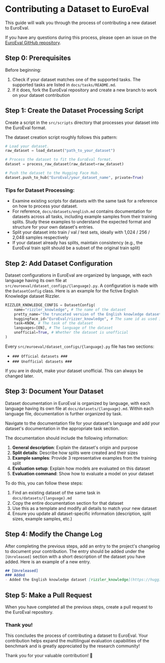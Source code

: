 # Contributing a Dataset to EuroEval

This guide will walk you through the process of contributing a new dataset to EuroEval.

If you have any questions during this process, please open an issue on the [EuroEval GitHub repository](https://github.com/EuroEval/EuroEval/issues).

## Step 0: Prerequisites

Before beginning:
1. Check if your dataset matches one of the supported tasks. The supported tasks are listed in `docs/tasks/README.md`.
2. If it does, fork the EuroEval repository and create a new branch to work on your dataset contribution


## Step 1: Create the Dataset Processing Script
Create a script in the `src/scripts` directory that processes your dataset into the EuroEval format.

The dataset creation script roughly follows this pattern:

```python
# Load your dataset.
raw_dataset = load_dataset("path_to_your_dataset")

# Process the dataset to fit the EuroEval format.
dataset = process_raw_dataset(raw_dataset=raw_dataset)

# Push the dataset to the Hugging Face Hub.
dataset.push_to_hub("EuroEval/your_dataset_name", private=True)
```

### Tips for Dataset Processing:
- Examine existing scripts for datasets with the same task for a reference on how to process your dataset.
- For reference, `docs/datasets/english.md` contains documentation for datasets across all tasks, including example samples from their training splits. Study these examples to understand the expected format and structure for your own dataset's entries.
- Split your dataset into train / val / test sets, ideally with 1,024 / 256 / 2,048 samples respectively
- If your dataset already has splits, maintain consistency (e.g., the EuroEval train split should be a subset of the original train split)

## Step 2: Add Dataset Configuration
Dataset configurations in EuroEval are organized by language, with each language having its own file at `src/euroeval/dataset_configs/{language}.py`. A configuration is made with the `DatasetConfig` class. Here is an example for the fictive English Knowledge dataset Rizzler.

```python
RIZZLER_KNOWLEDGE_CONFIG = DatasetConfig(
    name="rizzler_knowledge", # The name of the dataset
    pretty_name="the truncated version of the English knowledge dataset Rizzler", # The pretty name of the dataset used in logs.
    huggingface_id="EuroEval/rizzer_knowledge", # The same id as used in the dataset creation script
    task=KNOW, # The task of the dataset
    languages=[EN], # The language of the dataset
    unofficial=True, # Whether the dataset is unofficial
)
```
Every `src/euroeval/dataset_configs/{language}.py` file has two sections:
- `### Official datasets ###`
- `### Unofficial datasets ###`

If you are in doubt, make your dataset unofficial. This can always be changed later.

## Step 3: Document Your Dataset
Dataset documentation in EuroEval is organized by language, with each language having its own file at `docs/datasets/{language}.md`. Within each language file, documentation is further organized by task.

Navigate to the documentation file for your dataset's language and add your dataset's documentation in the appropriate task section.

The documentation should include the following information:

1. **General description**: Explain the dataset's origin and purpose
2. **Split details**: Describe how splits were created and their sizes
3. **Example samples**: Provide 3 representative examples from the training split
4. **Evaluation setup**: Explain how models are evaluated on this dataset
5. **Evaluation command**: Show how to evaluate a model on your dataset

To do this, you can follow these steps:
1. Find an existing dataset of the same task in `docs/datasets/{language}.md`
2. Copy the entire documentation section for that dataset
3. Use this as a template and modify all details to match your new dataset
4. Ensure you update all dataset-specific information (description, split sizes, example samples, etc.)


## Step 4: Modify the Change Log
After completing the previous steps, add an entry to the project's changelog to document your contribution. The entry should be added under the `[Unreleased]` section with a short description of the dataset you have added. Here is an example of a new entry.

```md
## [Unreleased]
### Added
- Added the English knowledge dataset [rizzler_knowledge](https://huggingface.co/datasets/Example-User/rizzler_knowledge). The split is given by 1,024 / 256 / 2,048 samples for train / val / test, respectively. It is marked as `unofficial` for now. This was contributed by [@your_name](https://github.com/your_name) ✨
```


## Step 5: Make a Pull Request
When you have completed all the previous steps, create a pull request to the EuroEval repository.


### Thank you!
This concludes the process of contributing a dataset to EuroEval. Your contribution helps expand the multilingual evaluation capabilities of the benchmark and is greatly appreciated by the research community!

Thank you for your valuable contribution! 🎉
